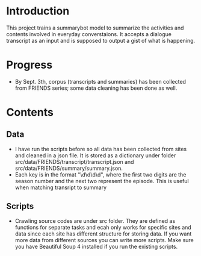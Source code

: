 # Introduction

This project trains a summarybot model to summarize the activities and contents involved in everyday converstaions. It accepts a dialogue transcript as an input and is supposed to output a gist of what is happening.

# Progress

- By Sept. 3th, corpus (transcripts and summaries) has been collected from FRIENDS series; some data cleaning has been done as well.

# Contents

## Data
- I have run the scripts before so all data has been collected from sites and cleaned in a json file. It is stored as a dictionary under folder src/data/FRIENDS/transcript/transcript.json and src/data/FRIENDS/summary/summary.json.
- Each key is in the format "\d\d\d\d", where the first two digits are the season number and the next two represent the episode. This is useful when matching transript to summary

## Scripts
- Crawling source codes are under src folder. They are defined as functions for separate tasks and ecah only works for specific sites and data since each site has different structure for storing data. If you want more data from different sources you can write more scripts. Make sure you have Beautiful Soup 4 installed if you run the existing scripts.
